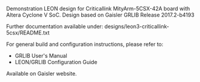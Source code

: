 Demonstration LEON design for Criticallink MityArm-5CSX-42A board with Altera Cyclone V SoC.
Design based on Gaisler GRLIB Release 2017.2-b4193

Further documentation available under:
designs/leon3-criticallink-5csx/README.txt

For general build and configuration instructions, please refer to:
* GRLIB User's Manual
* LEON/GRLIB Configuration Guide

Available on Gaisler website.
